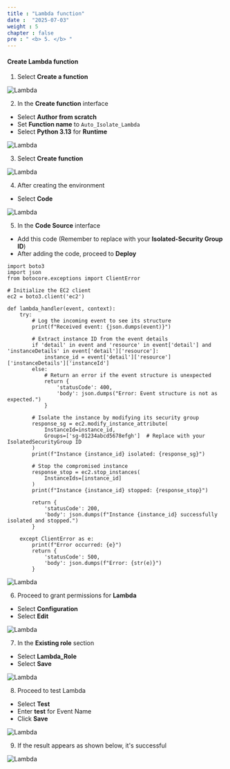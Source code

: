 ```yaml
---
title : "Lambda function"
date :  "2025-07-03" 
weight : 5 
chapter : false
pre : " <b> 5. </b> "
---
```

#### Create Lambda function
1. Select **Create a function**

![Lambda](/images/5.lambdafunction/Lambda-(1).png)

2. In the **Create function** interface
- Select **Author from scratch**
- Set **Function name** to `Auto_Isolate_Lambda`
- Select **Python 3.13** for **Runtime**

![Lambda](/images/5.lambdafunction/Lambda-(2).png)

3. Select **Create function**

![Lambda](/images/5.lambdafunction/Lambda-(3).png)

4. After creating the environment
- Select **Code**

![Lambda](/images/5.lambdafunction/Lambda-(4).png)

5. In the **Code Source** interface
- Add this code (Remember to replace with your **Isolated-Security Group ID**)
- After adding the code, proceed to **Deploy**

```
import boto3
import json
from botocore.exceptions import ClientError

# Initialize the EC2 client
ec2 = boto3.client('ec2')

def lambda_handler(event, context):
    try:
        # Log the incoming event to see its structure
        print(f"Received event: {json.dumps(event)}")
        
        # Extract instance ID from the event details
        if 'detail' in event and 'resource' in event['detail'] and 'instanceDetails' in event['detail']['resource']:
            instance_id = event['detail']['resource']['instanceDetails']['instanceId']
        else:
            # Return an error if the event structure is unexpected
            return {
                'statusCode': 400,
                'body': json.dumps("Error: Event structure is not as expected.")
            }
        
        # Isolate the instance by modifying its security group
        response_sg = ec2.modify_instance_attribute(
            InstanceId=instance_id,
            Groups=['sg-01234abcd5678efgh']  # Replace with your IsolatedSecurityGroup ID
        )
        print(f"Instance {instance_id} isolated: {response_sg}")
        
        # Stop the compromised instance
        response_stop = ec2.stop_instances(
            InstanceIds=[instance_id]
        )
        print(f"Instance {instance_id} stopped: {response_stop}")
        
        return {
            'statusCode': 200,
            'body': json.dumps(f"Instance {instance_id} successfully isolated and stopped.")
        }
    
    except ClientError as e:
        print(f"Error occurred: {e}")
        return {
            'statusCode': 500,
            'body': json.dumps(f"Error: {str(e)}")
        }
```

![Lambda](/images/5.lambdafunction/Lambda-(5).png)

6. Proceed to grant permissions for **Lambda**
- Select **Configuration**
- Select **Edit**

![Lambda](/images/5.lambdafunction/Lambda-(6).png)

7. In the **Existing role** section
- Select **Lambda_Role**
- Select **Save**

![Lambda](/images/5.lambdafunction/Lambda-(7).png)

8. Proceed to test Lambda
- Select **Test**
- Enter **test** for Event Name
- Click **Save**

![Lambda](/images/5.lambdafunction/Lambda-(8).png)

9. If the result appears as shown below, it's successful

![Lambda](/images/5.lambdafunction/Lambda-(9).png)